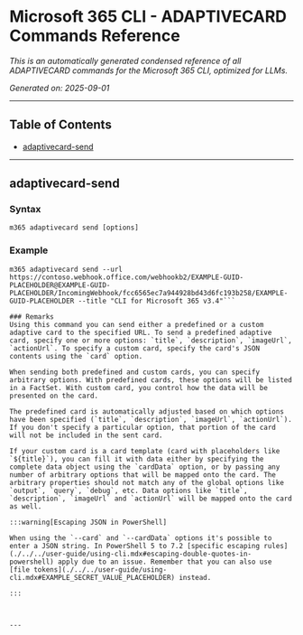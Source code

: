 <!-- DISCLAIMER: All secrets, passwords, and sensitive values in this document are examples only and not real credentials. -->
# Microsoft 365 CLI - ADAPTIVECARD Commands Reference

*This is an automatically generated condensed reference of all ADAPTIVECARD commands for the Microsoft 365 CLI, optimized for LLMs.*

*Generated on: 2025-09-01*

---

## Table of Contents

- [adaptivecard-send](#adaptivecard-send)

---

## adaptivecard-send

### Syntax
```
m365 adaptivecard send [options]
```

### Example
```
m365 adaptivecard send --url https://contoso.webhook.office.com/webhookb2/EXAMPLE-GUID-PLACEHOLDER@EXAMPLE-GUID-PLACEHOLDER/IncomingWebhook/fcc6565ec7a944928bd43d6fc193b258/EXAMPLE-GUID-PLACEHOLDER --title "CLI for Microsoft 365 v3.4"```

### Remarks
Using this command you can send either a predefined or a custom adaptive card to the specified URL. To send a predefined adaptive card, specify one or more options: `title`, `description`, `imageUrl`, `actionUrl`. To specify a custom card, specify the card's JSON contents using the `card` option.

When sending both predefined and custom cards, you can specify arbitrary options. With predefined cards, these options will be listed in a FactSet. With custom card, you control how the data will be presented on the card.

The predefined card is automatically adjusted based on which options have been specified (`title`, `description`, `imageUrl`, `actionUrl`). If you don't specify a particular option, that portion of the card will not be included in the sent card.

If your custom card is a card template (card with placeholders like `${title}`), you can fill it with data either by specifying the complete data object using the `cardData` option, or by passing any number of arbitrary options that will be mapped onto the card. The arbitrary properties should not match any of the global options like `output`, `query`, `debug`, etc. Data options like `title`, `description`, `imageUrl` and `actionUrl` will be mapped onto the card as well.

:::warning[Escaping JSON in PowerShell]

When using the `--card` and `--cardData` options it's possible to enter a JSON string. In PowerShell 5 to 7.2 [specific escaping rules](./../../user-guide/using-cli.mdx#escaping-double-quotes-in-powershell) apply due to an issue. Remember that you can also use [file tokens](./../../user-guide/using-cli.mdx#EXAMPLE_SECRET_VALUE_PLACEHOLDER) instead.

:::



---
